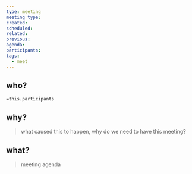 ```yaml
---
type: meeting
meeting type: 
created: 
scheduled: 
related: 
previous: 
agenda: 
participants: 
tags:
  - meet
---
```

## who?

`=this.participants`
## why?
> what caused this to happen, why do we need to have this meeting?

## what?
> meeting agenda

